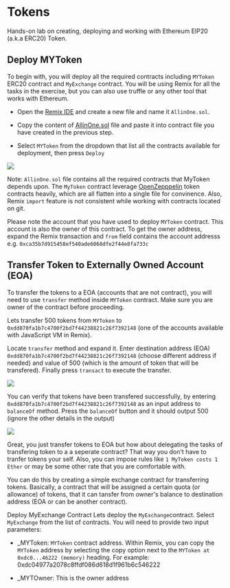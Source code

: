 # Tokens
Hands-on lab on creating, deploying and working with Ethereum EIP20 (a.k.a ERC20) Token.

## Deploy MYToken
To begin with, you will deploy all the required contracts including ```MYToken``` ERC20 contract and ```MyExchange``` contract. You will be using Remix for all the tasks in the exercise, but you can also use truffle or any other tool that works with Ethereum.

* Open the [Remix IDE](https://remix.ethereum.org) and create a new file and name it ```AllinOne.sol```. 

* Copy the content of [AllinOne.sol](https://github.com/razi-rais/blockchain-workshop/blob/master/tokens/AllInOne.sol) file and paste it into contract file you have created in the previous step. 

* Select ```MYToken``` from the dropdown that list all the contracts available for deployment, then press ```Deploy```  

<img src="https://github.com/razi-rais/blockchain-workshop/blob/master/images/tokens-1.png">

  
  Note: ```AllinOne.sol``` file contains all the required contracts that MyToken depends upon. The ```MyToken``` contract       leverage [OpenZepppelin](https://github.com/OpenZeppelin/openzeppelin-solidity/tree/v1.2.0/contracts/token) token contracts   heavily, which are all flatten into a single file for convinence. Also, Remix ```import``` feature is not consistent while     working with contracts located on git.
  
Please note the account that you have used to deploy ```MYToken``` contract. This account is also the owner of this contract. To get the owner address, expand the Remix transaction and ```from``` field contains the account addresss e.g. ```0xca35b7d915458ef540ade6068dfe2f44e8fa733c```
  
## Transfer Token to Externally Owned Account (EOA) 
To transfer the tokens to a EOA (accounts that are not contract), you will need to use ```transfer``` method inside ```MYToken``` contract. Make sure you are owner of the contract before proceeding. 

Lets transfer 500 tokens from ```MYToken``` to ```0xdd870fa1b7c4700f2bd7f44238821c26f7392148``` (one of the accounts available with JavaScript VM in Remix). 

Locate ```transfer``` method and expand it. Enter destination address (EOA) ```0xdd870fa1b7c4700f2bd7f44238821c26f7392148``` (choose different address if needed) and value of 500 (which is the amount of token that will be transfered). Finally press ```transact``` to execute the transfer.

<img src="https://github.com/razi-rais/blockchain-workshop/blob/master/images/tokens-2.png">

You can verify that tokens have been transfered successfully, by entering ```0xdd870fa1b7c4700f2bd7f44238821c26f7392148``` as an input address to ```balanceOf``` method. Press the ```balanceOf``` button and it should output 500 (ignore the other details in the output)

<img src="https://github.com/razi-rais/blockchain-workshop/blob/master/images/tokens-3.png">

Great, you just transfer tokens to EOA but how about delegating the tasks of transfering token to a a seperate contract? That way you don't have to tranfer tokens your self. Also, you can impose rules like ```1 MyToken costs 1 Ether``` or may be some other rate that you are comfortable with. 

You can do this by creating a simple exchange contract for transferring tokens. Basically, a contract that will be assigned a  certain quota (or allowance) of tokens, that it can tansfer from owner's balance to destination address (EOA or can be another contract). 

Deploy MyExchange Contract
Lets deploy the ```MyExchange```contract. Select ```MyExchange``` from the list of contracts. You will need to provide two input parameters:

* _MYToken: ```MYToken``` contract address. Within Remix, you can copy the ```MYToken``` address by selecting the copy option next to the ```MYToken at 0xdc0...46222 (memory)``` heading. For example: 0xdc04977a2078c8ffdf086d618d1f961b6c546222

* _MYTOwner: This is the owner address 

